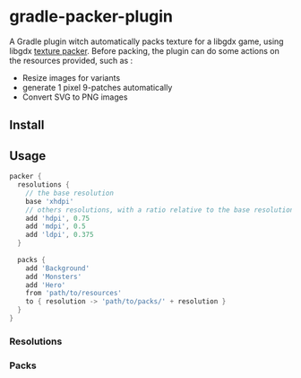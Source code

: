# gradle-packer-plugin

A Gradle plugin witch automatically packs texture for a libgdx game, using libgdx [texture packer](https://github.com/libgdx/libgdx/wiki/Texture-packer#wiki-NinePatches). Before packing, the plugin can do some actions on the resources provided, such as :

* Resize images for variants
* generate 1 pixel 9-patches automatically
* Convert SVG to PNG images

## Install

## Usage

```groovy
packer {
  resolutions {
    // the base resolution
    base 'xhdpi'
    // others resolutions, with a ratio relative to the base resolution
    add 'hdpi', 0.75
    add 'mdpi', 0.5   
    add 'ldpi', 0.375
  }
  
  packs {
    add 'Background'
    add 'Monsters'
    add 'Hero'
    from 'path/to/resources'
    to { resolution -> 'path/to/packs/' + resolution }
  }
}
```

### Resolutions

### Packs
